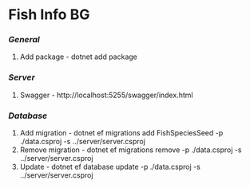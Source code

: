 # Fish Info BG

### _General_

1. Add package - dotnet add package <NAME>

### _Server_

1. Swagger - http://localhost:5255/swagger/index.html

### _Database_

1. Add migration - dotnet ef migrations add FishSpeciesSeed -p ./data.csproj -s ../server/server.csproj
2. Remove migration - dotnet ef migrations remove -p ./data.csproj -s ../server/server.csproj
3. Update - dotnet ef database update -p ./data.csproj -s ../server/server.csproj
